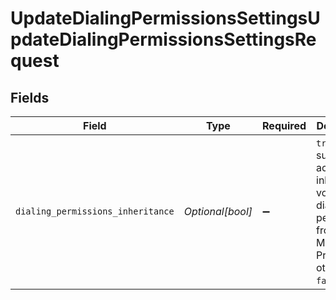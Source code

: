 # UpdateDialingPermissionsSettingsUpdateDialingPermissionsSettingsRequest


## Fields

| Field                                                                                                       | Type                                                                                                        | Required                                                                                                    | Description                                                                                                 |
| ----------------------------------------------------------------------------------------------------------- | ----------------------------------------------------------------------------------------------------------- | ----------------------------------------------------------------------------------------------------------- | ----------------------------------------------------------------------------------------------------------- |
| `dialing_permissions_inheritance`                                                                           | *Optional[bool]*                                                                                            | :heavy_minus_sign:                                                                                          | `true` for the sub-account to inherit voice dialing permissions from the Master Project; otherwise `false`. |